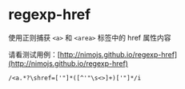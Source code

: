 # regexp-href

使用正则捕获 `<a>` 和 `<area>` 标签中的 href 属性内容

请看测试用例：[http://nimojs.github.io/regexp-href](http://nimojs.github.io/regexp-href)

```
/<a.*?\shref=['"]*([^'"\s<>]+)['"]*/i
```
